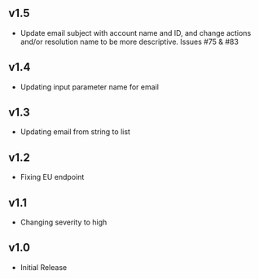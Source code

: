 v1.5
----
- Update email subject with account name and ID, and change actions and/or resolution name to be more descriptive. Issues #75 & #83

v1.4
----
- Updating input parameter name for email

v1.3
-----
- Updating email from string to list

v1.2
-----
- Fixing EU endpoint

v1.1
-----
- Changing severity to high

v1.0
-----
- Initial Release
